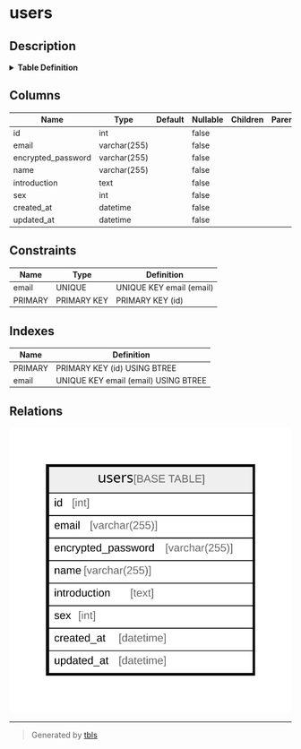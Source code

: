 # users

## Description

<details>
<summary><strong>Table Definition</strong></summary>

```sql
CREATE TABLE `users` (
  `id` int NOT NULL AUTO_INCREMENT,
  `email` varchar(255) COLLATE utf8mb4_ja_0900_as_cs NOT NULL,
  `encrypted_password` varchar(255) COLLATE utf8mb4_ja_0900_as_cs NOT NULL,
  `name` varchar(255) COLLATE utf8mb4_ja_0900_as_cs NOT NULL,
  `introduction` text COLLATE utf8mb4_ja_0900_as_cs NOT NULL,
  `sex` int NOT NULL,
  `created_at` datetime NOT NULL,
  `updated_at` datetime NOT NULL,
  PRIMARY KEY (`id`),
  UNIQUE KEY `email` (`email`)
) ENGINE=InnoDB DEFAULT CHARSET=utf8mb4 COLLATE=utf8mb4_ja_0900_as_cs
```

</details>

## Columns

| Name | Type | Default | Nullable | Children | Parents | Comment |
| ---- | ---- | ------- | -------- | -------- | ------- | ------- |
| id | int |  | false |  |  |  |
| email | varchar(255) |  | false |  |  |  |
| encrypted_password | varchar(255) |  | false |  |  |  |
| name | varchar(255) |  | false |  |  |  |
| introduction | text |  | false |  |  |  |
| sex | int |  | false |  |  |  |
| created_at | datetime |  | false |  |  |  |
| updated_at | datetime |  | false |  |  |  |

## Constraints

| Name | Type | Definition |
| ---- | ---- | ---------- |
| email | UNIQUE | UNIQUE KEY email (email) |
| PRIMARY | PRIMARY KEY | PRIMARY KEY (id) |

## Indexes

| Name | Definition |
| ---- | ---------- |
| PRIMARY | PRIMARY KEY (id) USING BTREE |
| email | UNIQUE KEY email (email) USING BTREE |

## Relations

![er](users.svg)

---

> Generated by [tbls](https://github.com/k1LoW/tbls)
